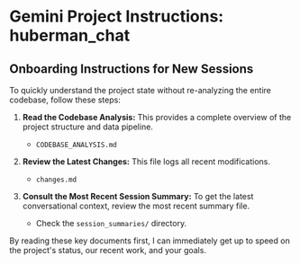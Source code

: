 # Gemini Project Instructions: huberman_chat

## Onboarding Instructions for New Sessions

To quickly understand the project state without re-analyzing the entire codebase, follow these steps:

1.  **Read the Codebase Analysis:** This provides a complete overview of the project structure and data pipeline.
    -   `CODEBASE_ANALYSIS.md`

2.  **Review the Latest Changes:** This file logs all recent modifications.
    -   `changes.md`

3.  **Consult the Most Recent Session Summary:** To get the latest conversational context, review the most recent summary file.
    -   Check the `session_summaries/` directory.

By reading these key documents first, I can immediately get up to speed on the project's status, our recent work, and your goals.
